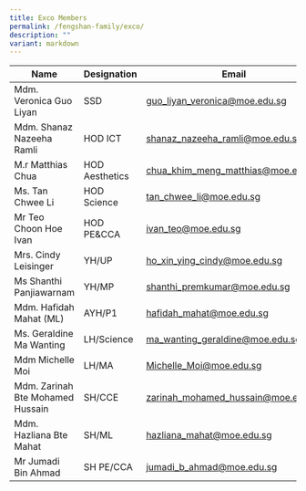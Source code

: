 ```yaml
---
title: Exco Members
permalink: /fengshan-family/exco/
description: ""
variant: markdown
---
```

| Name | Designation | Email |
| --- | --- | --- |
| Mdm. Veronica Guo Liyan | SSD | [guo\_liyan\_veronica@moe.edu.sg](mailto:guo_liyan_veronica@moe.edu.sg) |
| Mdm. Shanaz Nazeeha Ramli | HOD ICT | [shanaz\_nazeeha\_ramli@moe.edu.sg](mailto:shanaz_nazeeha_ramli@moe.edu.sg) |
| M.r Matthias Chua | HOD Aesthetics | [chua\_khim\_meng\_matthias@moe.edu.sg](mailto:chua_khim_meng_matthias@moe.edu.sg) |
| Ms. Tan Chwee Li | HOD Science | [tan\_chwee\_li@moe.edu.sg](mailto:tan_chwee_li@moe.edu.sg) |
| Mr Teo Choon Hoe Ivan | HOD PE&CCA | [ivan\_teo@moe.edu.sg](mailto:ivan_teo@moe.edu.sg) |
| Mrs. Cindy Leisinger | YH/UP | [ho\_xin\_ying\_cindy@moe.edu.sg](mailto:ho_xin_ying_cindy@moe.edu.sg) |
| Ms Shanthi Panjiawarnam | YH/MP | [shanthi\_premkumar@moe.edu.sg](mailto:shanthi_premkumar@moe.edu.sg) |
| Mdm. Hafidah Mahat (ML) | AYH/P1 | [hafidah\_mahat@moe.edu.sg](mailto:hafidah_mahat@moe.edu) | |
| Ms. Geraldine Ma Wanting | LH/Science | ma_wanting_geraldine@moe.edu.sg 
| Mdm Michelle Moi | LH/MA |[Michelle_Moi@moe.edu.sg](mailto:Michelle_Moi@moe.edu.sg) |
| Mdm. Zarinah Bte Mohamed Hussain | SH/CCE | [zarinah\_mohamed\_hussain@moe.edu.sg](mailto:zarinah_mohamed_hussain@moe.edu.sg)|
| Mdm. Hazliana Bte Mahat | SH/ML | [hazliana\_mahat@moe.edu.sg](mailto:hazliana_mahat@moe.edu.sg) |
| Mr Jumadi Bin Ahmad | SH PE/CCA | [jumadi\_b\_ahmad@moe.edu.sg](mailto:jumadi_b_ahmad@moe.edu.sg) |